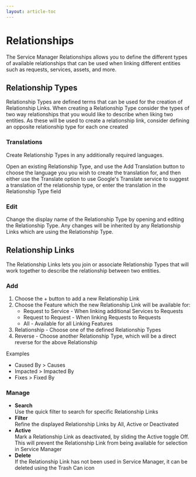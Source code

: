 ```yaml
---
layout: article-toc
---
```

# Relationships
The Service Manager Relationships allows you to define the different types of available relationships that can be used when linking different entities such as requests, services, assets, and more.

## Relationship Types
Relationship Types are defined terms that can be used for the creation of Relationship Links. When creating a Relationship Type consider the types of two way relationships that you would like to describe when liking two entities. As these will be used to create a relationship link, consider defining an opposite relationship type for each one created

### Translations
Create Relationship Types in any additionally required languages.

Open an existing Relationship Type, and use the Add Translation button to choose the language you you wish to create the translation for, and then either use the Translate option to use Google's Translate service to suggest a translation of the relationship type, or enter the translation in the Relationship Type field

### Edit
Change the display name of the Relationship Type by opening and editing the Relationship Type. Any changes will be inherited by any Relationship Links which are using the Relationship Type.

## Relationship Links
The Relationship Links lets you join or associate Relationship Types that will work together to describe the relationship between two entities.

### Add
1. Choose the + button to add a new Relationship Link
2. Choose the Feature which the new Relationship Link will be available for:
    * Request to Service - When linking additional Services to Requests
    * Request to Request - When linking Requests to Requests
    * All - Available for all Linking Features
3. Relationship - Choose one of the defined Relationship Types
4. Reverse - Choose another Relationship Type, which will be a direct reverse for the above Relationship

Examples
* Caused By > Causes
* Impacted > Impacted By
* Fixes > Fixed By

### Manage
* **Search**<br>Use the quick filter to search for specific Relationship Links
* **Filter**<br>Refine the displayed Relationship Links by All, Active or Deactivated
* **Active**<br>Mark a Relationship Link as deactivated, by sliding the Active toggle Off. This will prevent the Relationship Link from being available for selection in Service Manager
* **Delete**<br>If the Relationship Link has not been used in Service Manager, it can be deleted using the Trash Can icon

<!-- https://wiki.hornbill.com/index.php?title=Service_Manager_Relationships>